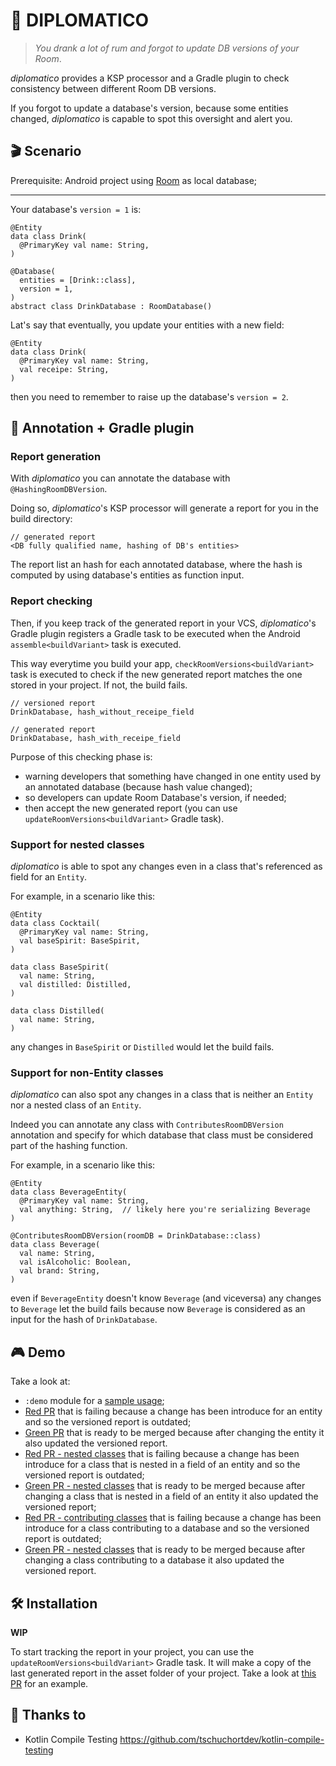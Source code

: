 # 🥃 DIPLOMATICO

> _You drank a lot of rum and forgot to update DB versions of your Room_.


_diplomatico_ provides a KSP processor and a Gradle plugin to check consistency between different Room DB versions.

If you forgot to update a database's version, because some entities changed, _diplomatico_ is capable to spot this oversight and alert you.

## 🎬 Scenario
Prerequisite: Android project using [Room](https://developer.android.com/training/data-storage/room) as local database;

---

Your database's `version = 1` is:

```
@Entity
data class Drink(
  @PrimaryKey val name: String,
)

@Database(
  entities = [Drink::class],
  version = 1,
)
abstract class DrinkDatabase : RoomDatabase()
```

Lat's say that eventually, you update your entities with a new field:

```
@Entity
data class Drink(
  @PrimaryKey val name: String,
  val receipe: String,
)
```

then you need to remember to raise up the database's `version = 2`.

## 🧙 Annotation + Gradle plugin
### Report generation
With _diplomatico_ you can annotate the database with `@HashingRoomDBVersion`.

Doing so, _diplomatico_'s KSP processor will generate a report for you in the build directory:
```
// generated report
<DB fully qualified name, hashing of DB's entities>
```

The report list an hash for each annotated database, where the hash is computed by using database's entities as function input.

### Report checking
Then, if you keep track of the generated report in your VCS, _diplomatico_'s Gradle plugin registers a Gradle task to be executed when the Android `assemble<buildVariant>` task is executed.

This way everytime you build your app, `checkRoomVersions<buildVariant>` task is executed to check if the new generated report matches the one stored in your project. If not, the build fails.

```
// versioned report
DrinkDatabase, hash_without_receipe_field

// generated report
DrinkDatabase, hash_with_receipe_field
```

Purpose of this checking phase is:
- warning developers that something have changed in one entity used by an annotated database (because hash value changed);
- so developers can update Room Database's version, if needed;
- then accept the new generated report (you can use `updateRoomVersions<buildVariant>` Gradle task).

### Support for nested classes

_diplomatico_ is able to spot any changes even in a class that's referenced as field for an `Entity`.

For example, in a scenario like this:

```
@Entity
data class Cocktail(
  @PrimaryKey val name: String,
  val baseSpirit: BaseSpirit,
)

data class BaseSpirit(
  val name: String,
  val distilled: Distilled,
)

data class Distilled(
  val name: String,
)
```

any changes in `BaseSpirit` or `Distilled` would let the build fails.

### Support for non-Entity classes

_diplomatico_ can also spot any changes in a class that is neither an `Entity` nor a nested class of an `Entity`.

Indeed you can annotate any class with `ContributesRoomDBVersion` annotation and specify for which database that class must be considered part of the hashing function.

For example, in a scenario like this:

```
@Entity
data class BeverageEntity(
  @PrimaryKey val name: String,
  val anything: String,  // likely here you're serializing Beverage
)

@ContributesRoomDBVersion(roomDB = DrinkDatabase::class)
data class Beverage(
  val name: String,
  val isAlcoholic: Boolean,
  val brand: String,
)
```

even if `BeverageEntity` doesn't know `Beverage` (and viceversa) any changes to `Beverage` let the build fails because now `Beverage` is considered as an input for the hash of `DrinkDatabase`.

## 🎮 Demo
Take a look at:
- `:demo` module for a [sample usage](https://github.com/alecarnevale/diplomatico/tree/master/demo);
- [Red PR](https://github.com/alecarnevale/diplomatico/pull/40) that is failing because a change has been introduce for an entity and so the versioned report is outdated;
- [Green PR](https://github.com/alecarnevale/diplomatico/pull/41) that is ready to be merged because after changing the entity it also updated the versioned report.
- [Red PR - nested classes](https://github.com/alecarnevale/diplomatico/pull/42) that is failing because a change has been introduce for a class that is nested in a field of an entity and so the versioned report is outdated;
- [Green PR - nested classes](https://github.com/alecarnevale/diplomatico/pull/43) that is ready to be merged because after changing a class that is nested in a field of an entity it also updated the versioned report;
- [Red PR - contributing classes](https://github.com/alecarnevale/diplomatico/pull/44) that is failing because a change has been introduce for a class contributing to a database and so the versioned report is outdated;
- [Green PR - nested classes](https://github.com/alecarnevale/diplomatico/pull/45) that is ready to be merged because after changing a class contributing to a database it also updated the versioned report.

## 🛠️ Installation

**WIP**

To start tracking the report in your project, you can use the `updateRoomVersions<buildVariant>` Gradle task.
It will make a copy of the last generated report in the asset folder of your project.
Take a look at [this PR](https://github.com/alecarnevale/diplomatico/pull/7) for an example.

## 🙏 Thanks to
- Kotlin Compile Testing https://github.com/tschuchortdev/kotlin-compile-testing
